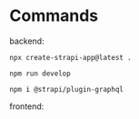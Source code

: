 # Commands

backend:

```
npx create-strapi-app@latest .

npm run develop

npm i @strapi/plugin-graphql

```

frontend:

```

```
